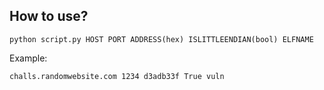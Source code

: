 ## How to use?

`python script.py HOST PORT ADDRESS(hex) ISLITTLEENDIAN(bool) ELFNAME`

Example:

`challs.randomwebsite.com 1234 d3adb33f True vuln`
